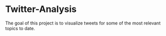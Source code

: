 # Twitter-Analysis
The goal of this project is to visualize tweets for some of the most relevant topics to date.
